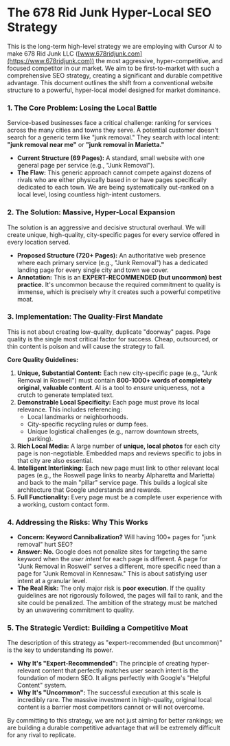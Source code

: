 # **The 678 Rid Junk Hyper-Local SEO Strategy**

This is the long-term high-level strategy we are employing with Cursor AI to make 678 Rid Junk LLC ([www.678ridjunk.com](https://www.678ridjunk.com)) the most aggressive, hyper-competitive, and focused competitor in our market. We aim to be first-to-market with such a comprehensive SEO strategy, creating a significant and durable competitive advantage. This document outlines the shift from a conventional website structure to a powerful, hyper-local model designed for market dominance.

### **1\. The Core Problem: Losing the Local Battle**

Service-based businesses face a critical challenge: ranking for services across the many cities and towns they serve. A potential customer doesn't search for a generic term like "junk removal." They search with local intent: **"junk removal near me"** or **"junk removal in Marietta."**

* **Current Structure (69 Pages):** A standard, small website with one general page per service (e.g., "Junk Removal").  
* **The Flaw:** This generic approach cannot compete against dozens of rivals who are either physically based in or have pages specifically dedicated to each town. We are being systematically out-ranked on a local level, losing countless high-intent customers.

### **2\. The Solution: Massive, Hyper-Local Expansion**

The solution is an aggressive and decisive structural overhaul. We will create unique, high-quality, city-specific pages for every service offered in every location served.

* **Proposed Structure (720+ Pages):** An authoritative web presence where each primary service (e.g., "Junk Removal") has a dedicated landing page for every single city and town we cover.  
* **Annotation:** This is an **EXPERT-RECOMMENDED (but uncommon) best practice.** It's uncommon because the required commitment to quality is immense, which is precisely why it creates such a powerful competitive moat.

### **3\. Implementation: The Quality-First Mandate**

This is not about creating low-quality, duplicate "doorway" pages. Page quality is the single most critical factor for success. Cheap, outsourced, or thin content is poison and will cause the strategy to fail.

**Core Quality Guidelines:**

1. **Unique, Substantial Content:** Each new city-specific page (e.g., "Junk Removal in Roswell") must contain **800-1000+ words of completely original, valuable content**. AI is a tool to *ensure* uniqueness, not a crutch to generate templated text.  
2. **Demonstrable Local Specificity:** Each page must prove its local relevance. This includes referencing:  
   * Local landmarks or neighborhoods.  
   * City-specific recycling rules or dump fees.  
   * Unique logistical challenges (e.g., narrow downtown streets, parking).  
3. **Rich Local Media:** A large number of **unique, local photos** for each city page is non-negotiable. Embedded maps and reviews specific to jobs in that city are also essential.  
4. **Intelligent Interlinking:** Each new page must link to other relevant local pages (e.g., the Roswell page links to nearby Alpharetta and Marietta) and back to the main "pillar" service page. This builds a logical site architecture that Google understands and rewards.  
5. **Full Functionality:** Every page must be a complete user experience with a working, custom contact form.

### **4\. Addressing the Risks: Why This Works**

* **Concern: Keyword Cannibalization?** Will having 100+ pages for "junk removal" hurt SEO?  
* **Answer: No.** Google does not penalize sites for targeting the same keyword when the *user intent* for each page is different. A page for "Junk Removal in Roswell" serves a different, more specific need than a page for "Junk Removal in Kennesaw." This is about satisfying user intent at a granular level.  
* **The Real Risk:** The only major risk is **poor execution**. If the quality guidelines are not rigorously followed, the pages will fail to rank, and the site could be penalized. The ambition of the strategy must be matched by an unwavering commitment to quality.

### **5\. The Strategic Verdict: Building a Competitive Moat**

The description of this strategy as "expert-recommended (but uncommon)" is the key to understanding its power.

* **Why It's "Expert-Recommended":** The principle of creating hyper-relevant content that perfectly matches user search intent is the foundation of modern SEO. It aligns perfectly with Google's "Helpful Content" system.  
* **Why It's "Uncommon":** The successful execution at this scale is incredibly rare. The massive investment in high-quality, original local content is a barrier most competitors cannot or will not overcome.

By committing to this strategy, we are not just aiming for better rankings; we are building a durable competitive advantage that will be extremely difficult for any rival to replicate.

<!--bruh prod-->
